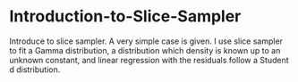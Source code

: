 # Introduction-to-Slice-Sampler
Introduce to slice sampler. A very simple case is given. I use slice sampler to fit a Gamma distribution, a distribution which density is known up to an unknown constant, and linear regression with the residuals follow a Student d distribution.
